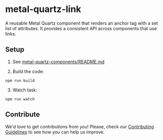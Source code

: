 # metal-quartz-link

A reusable Metal Quartz component that renders an anchor tag with a set list of attributes. It provides a consistent API across components that use links.

## Setup

1. See [metal-quartz-components/README.md](https://github.com/metal/metal-quartz-components/blob/master/README.md)

2. Build the code:

  ```
  npm run build
  ```

3. Watch task:

  ```
  npm run watch
  ```

## Contribute

We'd love to get contributions from you! Please, check our [Contributing Guidelines](https://github.com/metal/metal-quartz-components/blob/master/CONTRIBUTING.md) to see how you can help us improve.
